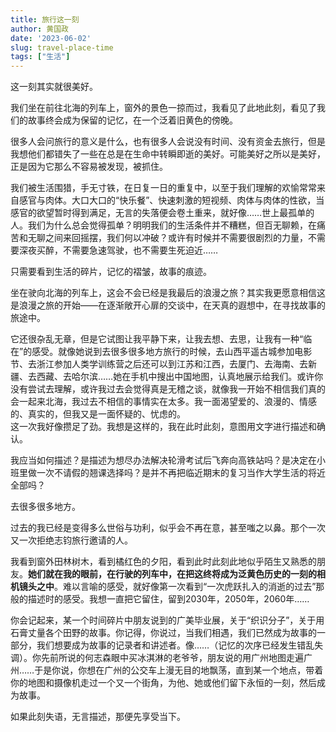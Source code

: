 ```yaml
---
title: 旅行这一刻
author: 黄国政
date: '2023-06-02'
slug: travel-place-time
tags: ["生活"]
---
```


这一刻其实就很美好。

<!--more-->

我们坐在前往北海的列车上，窗外的景色一掠而过，我看见了此地此刻，看见了我们的故事终会成为保留的记忆，在一个泛着旧黄色的傍晚。 

很多人会问旅行的意义是什么，也有很多人会说没有时间、没有资金去旅行，但是我想他们都错失了一些在总是在生命中转瞬即逝的美好。可能美好之所以是美好，正是因为它那么不容易被发现，被抓住。  

我们被生活围猎，手无寸铁，在日复一日的重复中，以至于我们理解的欢愉常常来自感官与肉体。大口大口的“快乐餐”、快速刺激的短视频、肉体与肉体的性欲，当感官的欲望暂时得到满足，无言的失落便会卷土重来，就好像……世上最孤单的人。我们为什么总会觉得孤单？明明我们的生活条件并不糟糕，但百无聊赖，在痛苦和无聊之间来回摇摆，我们何以冲破？或许有时候并不需要很剧烈的力量，不需要深夜买醉，不需要急速驾驶，也不需要生死迫近……  

只需要看到生活的碎片，记忆的褶皱，故事的痕迹。  

坐在驶向北海的列车上，这会不会已经是我最后的浪漫之旅？其实我更愿意相信这是浪漫之旅的开始——在逐渐敞开心扉的交谈中，在天真的遐想中，在寻找故事的旅途中。

它还很杂乱无章，但是它试图让我平静下来，让我去想、去思，让我有一种“临在”的感受。就像她说到去很多很多地方旅行的时候，去山西平遥古城参加电影节、去浙江参加人类学训练营之后还可以到江苏和江西，去厦门、去海南、去新疆、去西藏、去哈尔滨……她在手机中搜出中国地图，认真地展示给我们。或许你没有尝试去理解，或许我过去会觉得真是无稽之谈，就像我一开始不相信我们真的会一起来北海，我过去不相信的事情实在太多。我一面渴望爱的、浪漫的、情感的、真实的，但我又是一面怀疑的、忧虑的。  
这一次我好像攒足了劲。我想是这样的，我在此时此刻，意图用文字进行描述和确认。  

我应当如何描述？是描述为想尽办法解决轮滑考试后飞奔向高铁站吗？是决定在小班里做一次不请假的翘课选择吗？是并不再把临近期末的复习当作大学生活的将近全部吗？  

去很多很多地方。  

过去的我已经是变得多么世俗与功利，似乎会不再在意，甚至嗤之以鼻。那个一次又一次拒绝志钧旅行邀请的人。  

我看到窗外田林树木，看到橘红色的夕阳，看到此时此刻此地似乎陌生又熟悉的朋友。**她们就在我的眼前，在行驶的列车中，在把这终将成为泛黄色历史的一刻的相机镜头之中**。难以言喻的感受，就好像第一次看到“一次虎跃扎入的消逝的过去”那般的描述时的感受。我想一直把它留住，留到2030年，2050年，2060年……  

你会记起来，某一个时间碎片中朋友说到的广美毕业展，关于“织识分子”，关于用石膏丈量各个田野的故事。你记得，你说过，当我们相遇，我们已然成为故事的一部分，我们想要成为故事的记录者和讲述者。像……（记忆的次序已经发生错乱失调）。你先前所说的何志森眼中买冰淇淋的老爷爷，朋友说的用广州地图走遍广州……于是你说，你想在广州的公交车上漫无目的地飘荡，直到某一个地点，带着你的地图和摄像机走过一个又一个街角，为他、她或他们留下永恒的一刻，然后成为故事。 

如果此刻失语，无言描述，那便先享受当下。

